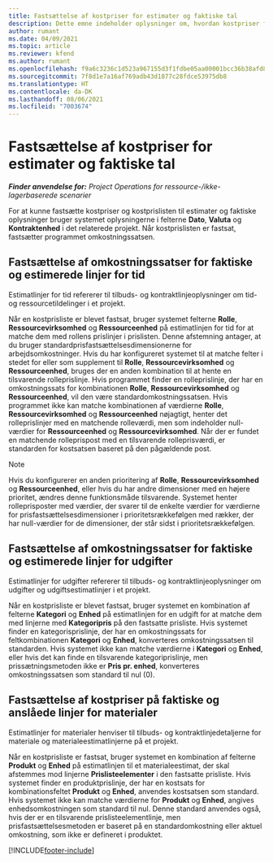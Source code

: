 ```yaml
---
title: Fastsættelse af kostpriser for estimater og faktiske tal
description: Dette emne indeholder oplysninger om, hvordan kostpriser for estimater og faktiske oplysninger fastsættes.
author: rumant
ms.date: 04/09/2021
ms.topic: article
ms.reviewer: kfend
ms.author: rumant
ms.openlocfilehash: f9a6c3236c1d523a967155d3f1fdbe05aa00001bcc36b38afd86270c4cd1d7cc
ms.sourcegitcommit: 7f8d1e7a16af769adb43d1877c28fdce53975db8
ms.translationtype: HT
ms.contentlocale: da-DK
ms.lasthandoff: 08/06/2021
ms.locfileid: "7003674"
---
```

# <a name="resolving-cost-prices-for-estimates-and-actuals"></a>Fastsættelse af kostpriser for estimater og faktiske tal

_**Finder anvendelse for:** Project Operations for ressource-/ikke-lagerbaserede scenarier_

For at kunne fastsætte kostpriser og kostprislisten til estimater og faktiske oplysninger bruger systemet oplysningerne i felterne **Dato**, **Valuta** og **Kontraktenhed** i det relaterede projekt. Når kostprislisten er fastsat, fastsætter programmet omkostningssatsen.

## <a name="resolving-cost-rates-on-actual-and-estimate-lines-for-time"></a>Fastsættelse af omkostningssatser for faktiske og estimerede linjer for tid

Estimatlinjer for tid refererer til tilbuds- og kontraktlinjeoplysninger om tid- og ressourcetildelinger i et projekt.

Når en kostprisliste er blevet fastsat, bruger systemet felterne **Rolle**, **Ressourcevirksomhed** og **Ressourceenhed** på estimatlinjen for tid for at matche dem med rollens prislinjer i prislisten. Denne afstemning antager, at du bruger standardprisfastsættelsesdimensionerne for arbejdsomkostninger. Hvis du har konfigureret systemet til at matche felter i stedet for eller som supplement til **Rolle**, **Ressourcevirksomhed** og **Ressourceenhed**, bruges der en anden kombination til at hente en tilsvarende rolleprislinje. Hvis programmet finder en rolleprislinje, der har en omkostningssats for kombinationen **Rolle**, **Ressourcevirksomhed** og **Ressourceenhed**, vil den være standardomkostningssatsen. Hvis programmet ikke kan matche kombinationen af værdierne **Rolle**, **Ressourcevirksomhed** og **Ressourceenhed** nøjagtigt, henter det rolleprislinjer med en matchende rolleværdi, men som indeholder null-værdier for **Ressourceenhed** og **Ressourcevirksomhed**. Når der er fundet en matchende rolleprispost med en tilsvarende rolleprisværdi, er standarden for kostsatsen baseret på den pågældende post. 

> [!NOTE]
> Hvis du konfigurerer en anden prioritering af **Rolle**, **Ressourcevirksomhed** og **Ressourceenhed**, eller hvis du har andre dimensioner med en højere prioritet, ændres denne funktionsmåde tilsvarende. Systemet henter rolleprisposter med værdier, der svarer til de enkelte værdier for værdierne for prisfastsættelsesdimensioner i prioritetsrækkefølgen med rækker, der har null-værdier for de dimensioner, der står sidst i prioritetsrækkefølgen.

## <a name="resolving-cost-rates-on-actual-and-estimate-lines-for-expense"></a>Fastsættelse af omkostningssatser for faktiske og estimerede linjer for udgifter

Estimatlinjer for udgifter refererer til tilbuds- og kontraktlinjeoplysninger om udgifter og udgiftsestimatlinjer i et projekt.

Når en kostprisliste er blevet fastsat, bruger systemet en kombination af felterne **Kategori** og **Enhed** på estimatlinjen for en udgift for at matche dem med linjerne med **Kategoripris** på den fastsatte prisliste. Hvis systemet finder en kategorisprislinje, der har en omkostningssats for feltkombinationen **Kategori** og **Enhed**, konverteres omkostningssatsen til standarden. Hvis systemet ikke kan matche værdierne i **Kategori** og **Enhed**, eller hvis det kan finde en tilsvarende kategoriprislinje, men prissætningsmetoden ikke er **Pris pr. enhed**, konverteres omkostningssatsen som standard til nul (0).

## <a name="resolving-cost-rates-on-actual-and-estimate-lines-for-material"></a>Fastsættelse af kostpriser på faktiske og anslåede linjer for materialer

Estimatlinjer for materialer henviser til tilbuds- og kontraktlinjedetaljerne for materiale og materialeestimatlinjerne på et projekt.

Når en kostprisliste er fastsat, bruger systemet en kombination af felterne **Produkt** og **Enhed** på estimatlinjen til et materialeestimat, der skal afstemmes mod linjerne **Prislisteelementer** i den fastsatte prisliste. Hvis systemet finder en produktprislinje, der har en kostsats for kombinationsfeltet **Produkt** og **Enhed**, anvendes kostsatsen som standard. Hvis systemet ikke kan matche værdierne for **Produkt** og **Enhed**, angives enhedsomkostningen som standard til nul. Denne standard anvendes også, hvis der er en tilsvarende prislisteelementlinje, men prisfastsættelsesmetoden er baseret på en standardomkostning eller aktuel omkostning, som ikke er defineret i produktet.

[!INCLUDE[footer-include](../includes/footer-banner.md)]
